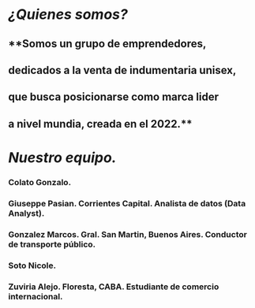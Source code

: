 # ***¿Quienes somos?***
## **Somos un grupo de emprendedores,
## dedicados a la venta de indumentaria unisex,
## que busca posicionarse como marca lider
## a nivel mundia, creada en el 2022.** 

# ***Nuestro equipo.***

### Colato Gonzalo.
### Giuseppe Pasian. Corrientes Capital. Analista de datos (Data Analyst).
### Gonzalez Marcos. Gral. San Martin, Buenos Aires. Conductor de transporte público.
### Soto Nicole.
### Zuviria Alejo. Floresta, CABA. Estudiante de comercio internacional.